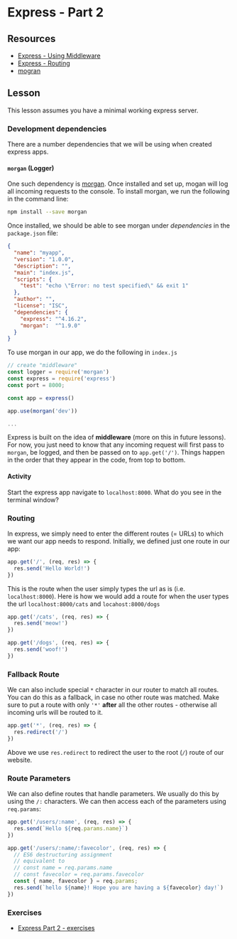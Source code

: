 # Express - Part 2

## Resources

* [Express - Using Middleware](https://expressjs.com/en/guide/using-middleware.html)
* [Express - Routing](https://expressjs.com/en/guide/routing.html)
* [mogran](https://github.com/expressjs/morgan)

## Lesson

This lesson assumes you have a minimal working express server.

### Development dependencies

There are a number dependencies that we will be using when created express apps.

#### `morgan` (Logger)

 One such dependency is [morgan](https://github.com/expressjs/morgan). Once installed and set up, mogan will log all incoming requests to the console. To install morgan, we run the following in the command line:

```bash
npm install --save morgan
```

Once installed, we should be able to see morgan under *dependencies* in the `package.json` file:

```json
{
  "name": "myapp",
  "version": "1.0.0",
  "description": "",
  "main": "index.js",
  "scripts": {
    "test": "echo \"Error: no test specified\" && exit 1"
  },
  "author": "",
  "license": "ISC",
  "dependencies": {
    "express": "^4.16.2",
    "morgan":  "^1.9.0"
  }
}
```

To use morgan in our app, we do the following in `index.js`

```js
// create "middleware"
const logger = require('morgan')
const express = require('express')
const port = 8000;

const app = express()

app.use(morgan('dev'))

...

```

Express is built on the idea of **middleware** (more on this in future lessons). For now, you just need to know that any incoming request will first pass to `morgan`, be logged, and then be passed on to `app.get('/')`. Things happen in the order that they appear in the code, from top to bottom.

#### Activity

Start the express app navigate to `localhost:8000`. What do you see in the terminal window?

### Routing

In express, we simply need to enter the different routes (= URLs) to which we want our app needs to respond. Initially, we defined just one route in our app:

```js
app.get('/', (req, res) => {
  res.send('Hello World!')
})
```

This is the route when the user simply types the url as is (i.e. `localhost:8000`). Here is how we would add a route for when the user types the url `localhost:8000/cats` and `locahost:8000/dogs`

```js
app.get('/cats', (req, res) => {
  res.send('meow!')
})

app.get('/dogs', (req, res) => {
  res.send('woof!')
})
```

### Fallback Route

We can also include special `*` character in our router to match all routes. You can do this as a fallback, in case no other route was matched. Make sure to put a route with only `'*'` **after** all the other routes - otherwise all incoming urls will be routed to it.

```js
app.get('*', (req, res) => {
  res.redirect('/')
})
```

Above we use `res.redirect` to redirect the user to the root (`/`) route of our website.

### Route Parameters

We can also define routes that handle parameters. We usually do this by using the `/:` characters. We can then access each of the parameters using `req.params`:

```js
app.get('/users/:name', (req, res) => {
  res.send(`Hello ${req.params.name}`)
})

app.get('/users/:name/:favecolor', (req, res) => {
  // ES6 destructuring assignment
  // equivalent to
  // const name = req.params.name
  // const favecolor = req.params.favecolor
  const { name, favecolor } = req.params;
  res.send(`hello ${name}! Hope you are having a ${favecolor} day!`)
})
```

### Exercises

* [Express Part 2 - exercises](../../exercises/express_2/express_2.md)

